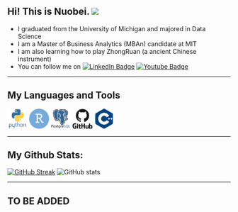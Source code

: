 ## Hi! This is Nuobei. <img src="https://media.giphy.com/media/v1.Y2lkPTc5MGI3NjExcmUyY2dzNmZqZWYwbjk2bGJrM2c0Nml0OXVzcnFia2U0bjJvNndqZCZlcD12MV9pbnRlcm5hbF9naWZfYnlfaWQmY3Q9Zw/5AmRZGoLlORwkIIeqc/giphy.gif" width="50"/>  


- I graduated from the University of Michigan and majored in Data Science
- I am a Master of Business Analytics (MBAn) candidate at MIT 
- I am also learning how to play ZhongRuan (a ancient Chinese instrument)
- You can follow me on <a href="https://www.linkedin.com/in/nuobeizhang/"><img src="https://img.shields.io/badge/LinkedIn-blue?style=for-the-badge&logo=linkedin&logoColor=white" alt="LinkedIn Badge"/></a> 
<a href="https://www.youtube.com/channel/UCcbGEHAwD_dyq-CrbbuiQ_g"> <img src="https://img.shields.io/badge/YouTube-red?style=for-the-badge&logo=youtube&logoColor=white" alt="Youtube Badge"/></a>
----
## My Languages and Tools
<p align="left">
<img src="https://github.com/devicons/devicon/blob/master/icons/python/python-original-wordmark.svg" alt="python" width="45" height="45"/>
<img src="https://github.com/devicons/devicon/blob/master/icons/rstudio/rstudio-original.svg" alt="rstudio" width="45" height="45"/>
<img src="https://github.com/devicons/devicon/blob/master/icons/postgresql/postgresql-original-wordmark.svg" alt="sql" width="45" height="45"/>
<img src="https://github.com/devicons/devicon/blob/master/icons/github/github-original-wordmark.svg" alt="github" width="45" height="45"/>
<img src="https://github.com/devicons/devicon/blob/master/icons/cplusplus/cplusplus-plain.svg" alt="github" width="45" height="45"/>
</p>

----
## My Github Stats:
[![GitHub Streak](http://github-readme-streak-stats.herokuapp.com?user=nuobeiz&theme=dark&background=000000)](https://git.io/streak-stats)
![GitHub stats](https://github-readme-stats.vercel.app/api?username=nuobeiz&show_icons=true&theme=transparent)

----
## TO BE ADDED 


